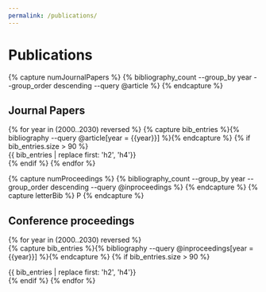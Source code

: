 ```yaml
---
permalink: /publications/
---
```


# Publications

{% capture numJournalPapers %}
{% bibliography_count --group_by year --group_order descending --query @article %}
{% endcapture %}
<h2 class="bibliography" style="counter-reset:bibarticleitem {{numJournalPapers|plus:1}}">Journal Papers</h2>
{% for year in (2000..2030) reversed %}  
  {% capture bib_entries %}{% bibliography --query @article[year = {{year}}] %}{% endcapture %}
  {% if  bib_entries.size > 90  %}
  <div class="bibarticle"> {{ bib_entries | replace first: 'h2', 'h4'}} </div>
  {% endif %}
{% endfor %}

<!-- {% bibliography --group_by year --group_order descending %} -->
{% capture numProceedings %}
{% bibliography_count --group_by year --group_order descending --query @inproceedings %}
{% endcapture %}
{% capture letterBib %} P {% endcapture %}
<h2 class="bibliography" style="counter-reset:bibcontitem {{numProceedings|plus:1}}">Conference proceedings</h2>

{% for year in (2000..2030) reversed %}  
  {% capture bib_entries %}{% bibliography --query @inproceedings[year = {{year}}] %}{% endcapture %}
  {% if  bib_entries.size > 90  %}
  <div class="bibconference"> {{ bib_entries | replace first: 'h2', 'h4'}} </div>
  {% endif %}
{% endfor %}

<!-- <h2 class="bibliography" style="counter-reset:bibarticleitem {{numJournalPapers|plus:1}}"><i class="ai ai-google-scholar-square ai"></i> Statistics</h2>

<table style="border-collapse: collapse; border: none; border: 0; border-spacing: 0; padding: 0; font-size:80%;">
    <tr style="border: 0; padding: 0;">
        <td style="border: 0; padding: 0;">
        <b>Citations&nbsp;&nbsp;&nbsp;&nbsp;</b>
        </td>
        <td style="border: 0; padding: 0;">
        {{ site.data.scholar.citations }}
        </td>
    </tr><tr style="border: 0; padding: 0;">
        <td style="border: 0; padding: 0;">
        <b>h-index&nbsp;&nbsp;&nbsp;&nbsp;</b>
        </td>
        <td style="border: 0; padding: 0;">
        {{ site.data.scholar.h_index }}
        </td>
    </tr><tr style="border: 0; padding: 0;">
        <td style="border: 0; padding: 0;">
        <b>i10-index&nbsp;&nbsp;&nbsp;&nbsp;</b>
        </td>
        <td style="border: 0; padding: 0;">
        {{ site.data.scholar.i10_index }}
        </td>
    </tr>
    <tr style="border: 0; padding: 0;"><td style="border: 0; padding: 0;" colspan="2"> <small>(Updated on {{ "now" | date: "%a %b %d, %Y" }})</small></td></tr>
</table> -->
